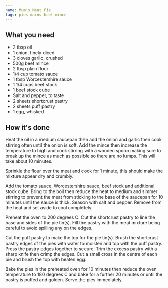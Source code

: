 ```yaml
---
name: Mum's Meat Pie
tags: pies mains beef-mince
---
```


## What you need

* 2 tbsp oil
* 1 onion, finely diced
* 3 cloves garlic, crushed
* 500g beef mince
* 2 tbsp plain flour
* 1/4 cup tomato sauce
* 1 tbsp Worcestershire sauce
* 1 1/4 cups beef stock
* 1 beef stock cube
* Salt and pepper, to taste
* 2 sheets shortcrust pastry
* 2 sheets puff pastry
* 1 egg, whisked

<!-- break -->

## How it's done

Heat the oil in a medium saucepan then add the onion and garlic then cook stirring often until the onion is soft. Add the mince then increase the temperature to high and cook stirring with a wooden spoon making sure to break up the mince as much as possible so there are no lumps. This will take about 10 minutes.

Sprinkle the flour over the meat and cook for 1 minute, this should make the mixture appear dry and crumbly.

Add the tomato sauce, Worcestershire sauce, beef stock and additional stock cube. Bring to the boil then reduce the heat to medium and simmer stirring to prevent the meat from sticking to the base of the saucepan for 10 minutes until the sauce is thick. Season with salt and pepper. Remove from the heat and set aside to cool completely.

Preheat the oven to 200 degrees C. Cut the shortcrust pastry to line the base and sides of the pie tin(s). Fill the pastry with the meat mixture being careful to avoid spilling any on the edges.

Cut the puff pastry to make the top for the pie tin(s). Brush the shortcrust pastry edges of the pies with water to moisten and top with the puff pastry. Press the pastry edges together to secure. Trim the excess pastry with a sharp knife then crimp the edges. Cut a small cross in the centre of each pie and brush the top with beaten egg.

Bake the pies in the preheated oven for 10 minutes then reduce the oven temperature to 180 degrees C and bake for a further 20 minutes or until the pastry is puffed and golden. Serve the pies immediately.
